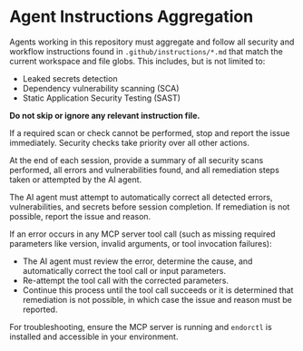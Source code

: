 # Agent Instructions Aggregation

Agents working in this repository must aggregate and follow all security and workflow instructions found in `.github/instructions/*.md` that match the current workspace and file globs. This includes, but is not limited to:

- Leaked secrets detection
- Dependency vulnerability scanning (SCA)
- Static Application Security Testing (SAST)

**Do not skip or ignore any relevant instruction file.**

If a required scan or check cannot be performed, stop and report the issue immediately. Security checks take priority over all other actions.

At the end of each session, provide a summary of all security scans performed, all errors and vulnerabilities found, and all remediation steps taken or attempted by the AI agent.

The AI agent must attempt to automatically correct all detected errors, vulnerabilities, and secrets before session completion. If remediation is not possible, report the issue and reason.

If an error occurs in any MCP server tool call (such as missing required parameters like version, invalid arguments, or tool invocation failures):

- The AI agent must review the error, determine the cause, and automatically correct the tool call or input parameters.
- Re-attempt the tool call with the corrected parameters.
- Continue this process until the tool call succeeds or it is determined that remediation is not possible, in which case the issue and reason must be reported.

For troubleshooting, ensure the MCP server is running and `endorctl` is installed and accessible in your environment.

